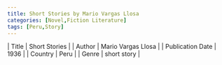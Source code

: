 ```yaml
---
title: Short Stories by Mario Vargas Llosa
categories: [Novel,Fiction Literature]
tags: [Peru,Story]
---     
```

| Title | Short Stories  |
| Author |  Mario Vargas Llosa  |
| Publication Date | 1936   |
| Country | Peru |
| Genre | short story  |
        